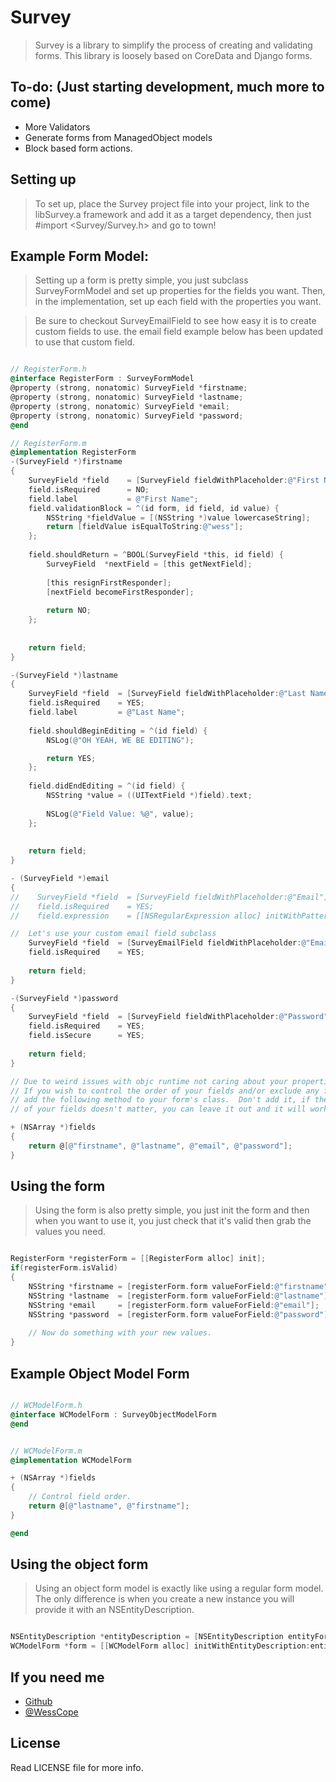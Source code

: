 # Survey

> Survey is a library to simplify the process of creating and validating forms.  This library is loosely based on CoreData and Django forms.

## To-do: (Just starting development, much more to come)
* More Validators
* Generate forms from ManagedObject models
* Block based form actions.

## Setting up
> To set up, place the Survey project file into your project, link to the libSurvey.a framework and add it as a target dependency, then just #import <Survey/Survey.h> and go to town!

## Example Form Model:
> Setting up a form is pretty simple, you just subclass SurveyFormModel and set up properties for the fields you want. Then, in the implementation, set up each field with the properties you want.

> Be sure to checkout SurveyEmailField to see how easy it is to create custom fields to use.  the email field example below has been updated to use that custom field.

```objectivec

// RegisterForm.h
@interface RegisterForm : SurveyFormModel
@property (strong, nonatomic) SurveyField *firstname;
@property (strong, nonatomic) SurveyField *lastname;
@property (strong, nonatomic) SurveyField *email;
@property (strong, nonatomic) SurveyField *password;
@end

// RegisterForm.m
@implementation RegisterForm
-(SurveyField *)firstname
{
    SurveyField *field    = [SurveyField fieldWithPlaceholder:@"First Name"];
    field.isRequired      = NO;
    field.label           = @"First Name";
    field.validationBlock = ^(id form, id field, id value) {
        NSString *fieldValue = [(NSString *)value lowercaseString];
        return [fieldValue isEqualToString:@"wess"];
    };
    
    field.shouldReturn = ^BOOL(SurveyField *this, id field) {
        SurveyField  *nextField = [this getNextField];
      
        [this resignFirstResponder];
        [nextField becomeFirstResponder];
        
        return NO;
    };
    
    
    return field;
}

-(SurveyField *)lastname
{
    SurveyField *field  = [SurveyField fieldWithPlaceholder:@"Last Name"];
    field.isRequired    = YES;
    field.label         = @"Last Name";
    
    field.shouldBeginEditing = ^(id field) {
        NSLog(@"OH YEAH, WE BE EDITING");

        return YES;
    };
    
    field.didEndEditing = ^(id field) {
        NSString *value = ((UITextField *)field).text;
        
        NSLog(@"Field Value: %@", value);
    };
    
    
    return field;
}

- (SurveyField *)email
{
//    SurveyField *field  = [SurveyField fieldWithPlaceholder:@"Email"];
//    field.isRequired    = YES;
//    field.expression    = [[NSRegularExpression alloc] initWithPattern:@"[A-Z0-9a-z._%+-]+@[A-Za-z0-9.-]+\\.[A-Za-z]{2,4}" options:0 error:nil];

//  Let's use your custom email field subclass
    SurveyField *field  = [SurveyEmailField fieldWithPlaceholder:@"Email Address"];
    field.isRequired    = YES;
    
    return field;
}

-(SurveyField *)password
{
    SurveyField *field  = [SurveyField fieldWithPlaceholder:@"Password"];
    field.isRequired    = YES;
    field.isSecure      = YES;
    
    return field;
}

// Due to weird issues with objc runtime not caring about your properties order
// If you wish to control the order of your fields and/or exclude any fields 
// add the following method to your form's class.  Don't add it, if the order
// of your fields doesn't matter, you can leave it out and it will work just fine.

+ (NSArray *)fields
{
    return @[@"firstname", @"lastname", @"email", @"password"];
}


```

## Using the form
> Using the form is also pretty simple, you just init the form and then when you want to use it, you just check that it's valid then grab the values you need.

```objectivec

RegisterForm *registerForm = [[RegisterForm alloc] init];
if(registerForm.isValid)
{
    NSString *firstname = [registerForm.form valueForField:@"firstname"];
    NSString *lastname  = [registerForm.form valueForField:@"lastname"];
    NSString *email     = [registerForm.form valueForField:@"email"];
    NSString *password  = [registerForm.form valueForField:@"password"];
    
    // Now do something with your new values.
}

```

## Example Object Model Form


```objectivec

// WCModelForm.h
@interface WCModelForm : SurveyObjectModelForm
@end


// WCModelForm.m
@implementation WCModelForm

+ (NSArray *)fields
{
    // Control field order.
    return @[@"lastname", @"firstname"];
}

@end

```

## Using the object form
> Using an object form model is exactly like using a regular form model. The only difference is when you create a new 
instance you will provide it with an NSEntityDescription.

``` objectivec 

NSEntityDescription *entityDescription = [NSEntityDescription entityForName:@"Person" inManagedObjectContext:[WCCoreData instance].managedObjectContext];
WCModelForm *form = [[WCModelForm alloc] initWithEntityDescription:entityDescription];

```

## If you need me
* [Github](http://www.github.com/wess)
* [@WessCope](http://www.twitter.com/wesscope)

## License
Read LICENSE file for more info.